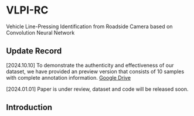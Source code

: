 # VLPI-RC
Vehicle Line-Pressing Identification from Roadside Camera based on Convolution Neural Network

## Update Record

[2024.10.10] To demonstrate the authenticity and effectiveness of our dataset, we have provided an preview version that consists of 10 samples with complete annotation information. [Google Drive](https://drive.google.com/file/d/1x7grNCGLbJAzWKcyGMM_Oc5N8BlJWkq9/view?usp=sharing)

[2024.01.01] Paper is under review, dataset and code will be released soon.

## Introduction
